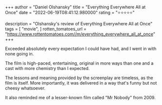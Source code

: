 +++
author = "Daniel Olshansky"
title = "Everything Everywhere All at Once"
date = "2022-06-19T08:41:12.980000"
rating = "⭐⭐⭐⭐⭐"

description = "Olshansky's review of Everything Everywhere All at Once"
tags = [
    "movie",
]
rotten_tomatoes_url = "https://www.rottentomatoes.com//m/everything_everywhere_all_at_once"
+++

Exceeded absolutely every expectation I could have had, and I went in with none going in.

The film is high-paced, entertaining, original in more ways than one and a cast with more chemistry than I expected.

The lessons and meaning provided by the screenplay are timeless, as the film is itself. More importantly, it was delivered in a way that's funny but not cheesy whatsoever.

It also reminded me of a lesser-known film called "Mr Nobody" from 2009.
